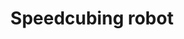 ---
title: "Speedcubing robot"
categories: ["High-Tech"]

link:
    url: "https://arstechnica.com/gadgets/2018/03/homemade-robot-smashes-rubiks-cube-record-with-0-38-second-solve/"
    dead: false

tweet: "Meet the robot that solved a Rubik's cube in 0.38s!"
---